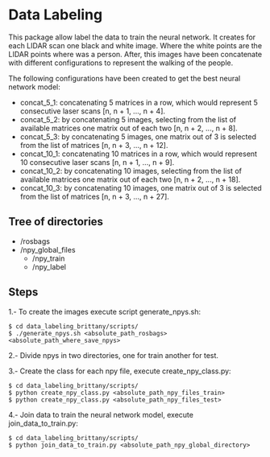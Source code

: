 # Data Labeling

This package allow label the data to train the neural network. It creates for each LIDAR scan one black and white image. Where the white points are the LIDAR points where was a person. After, this images have been concatenate with different configurations to represent the walking of the people.

The following configurations have been created to get the best neural network model: 

* concat_5_1: concatenating 5 matrices in a row, which would represent 5 consecutive laser scans [n, n + 1, ..., n + 4].
* concat_5_2: by concatenating 5 images, selecting from the list of available matrices one matrix out of each two [n, n + 2, ..., n + 8].
* concat_5_3: by concatenating 5 images, one matrix out of 3 is selected from the list of matrices [n, n + 3, ..., n + 12].
* concat_10_1: concatenating 10 matrices in a row, which would represent 10 consecutive laser scans [n, n + 1, ..., n + 9].
* concat_10_2: by concatenating 10 images, selecting from the list of available matrices one matrix out of each two [n, n + 2, ..., n + 18].
* concat_10_3: by concatenating 10 images, one matrix out of 3 is selected from the list of matrices [n, n + 3, ..., n + 27].

## Tree of directories
* /rosbags  
* /npy_global_files  
	* /npy_train  
	* /npy_label  

## Steps

1.- To create the images execute script generate_npys.sh:  
```
$ cd data_labeling_brittany/scripts/  
$ ./generate_npys.sh <absolute_path_rosbags> <absolute_path_where_save_npys>  
```

2.- Divide npys in two directories, one for train another for test.  

3.- Create the class for each npy file, execute create_npy_class.py:  
```
$ cd data_labeling_brittany/scripts/  
$ python create_npy_class.py <absolute_path_npy_files_train>  
$ python create_npy_class.py <absolute_path_npy_files_test>  
```
4.- Join data to train the neural network model, execute join_data_to_train.py:  
```
$ cd data_labeling_brittany/scripts/  
$ python join_data_to_train.py <absolute_path_npy_global_directory>  
```




